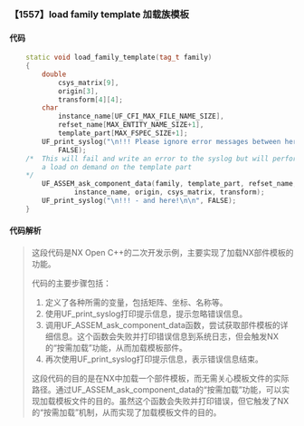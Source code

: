 ### 【1557】load family template 加载族模板

#### 代码

```cpp
    static void load_family_template(tag_t family)  
    {  
        double  
            csys_matrix[9],  
            origin[3],  
            transform[4][4];  
        char  
            instance_name[UF_CFI_MAX_FILE_NAME_SIZE],  
            refset_name[MAX_ENTITY_NAME_SIZE+1],  
            template_part[MAX_FSPEC_SIZE+1];  
        UF_print_syslog("\n!!! Please ignore error messages between here - \n\n",  
            FALSE);  
    /*  This will fail and write an error to the syslog but will perform  
        a load on demand on the template part  
    */  
        UF_ASSEM_ask_component_data(family, template_part, refset_name,  
                instance_name, origin, csys_matrix, transform);  
        UF_print_syslog("\n!!! - and here!\n\n", FALSE);  
    }

```

#### 代码解析

> 这段代码是NX Open C++的二次开发示例，主要实现了加载NX部件模板的功能。
>
> 代码的主要步骤包括：
>
> 1. 定义了各种所需的变量，包括矩阵、坐标、名称等。
> 2. 使用UF_print_syslog打印提示信息，提示忽略错误信息。
> 3. 调用UF_ASSEM_ask_component_data函数，尝试获取部件模板的详细信息。这个函数会失败并打印错误信息到系统日志，但会触发NX的“按需加载”功能，从而加载模板部件。
> 4. 再次使用UF_print_syslog打印提示信息，表示错误信息结束。
>
> 这段代码的目的是在NX中加载一个部件模板，而无需关心模板文件的实际路径。通过UF_ASSEM_ask_component_data的“按需加载”功能，可以实现加载模板文件的目的。虽然这个函数会失败并打印错误，但它触发了NX的“按需加载”机制，从而实现了加载模板文件的目的。
>
